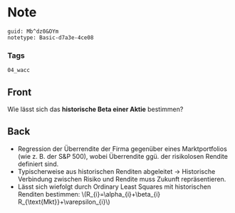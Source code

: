 # Note
```
guid: Mb^dz0&OYm
notetype: Basic-d7a3e-4ce08
```

### Tags
```
04_wacc
```

## Front
<p>Wie lässt sich das <b>historische Beta einer Aktie</b>
bestimmen?

## Back
<div>
  <div>
    <ul>
      <li>Regression der Überrendite der Firma gegenüber eines
      Marktportfolios (wie z. B. der S&P 500), wobei
      Überrendite ggü. der risikolosen Rendite definiert sind.
      <li>Typischerweise aus historischen Renditen abgeleitet →
      Historische Verbindung zwischen Risiko und Rendite muss
      Zukunft repräsentieren.
      <li>Lässt sich wiefolgt durch Ordinary Least Squares mit
      historischen Renditen bestimmen: \(R_{i}=\alpha_{i}+\beta_{i}
      R_{\text{Mkt}}+\varepsilon_{i}\)
    </ul>
  </div>
</div>
